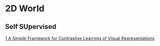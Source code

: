 # 2D World
## Self SUpervised


<a href="https://arxiv.org/pdf/2002.05709.pdf" target="_blank">1 A Simple Framework for Contrastive Learning of Visual Representations</a>